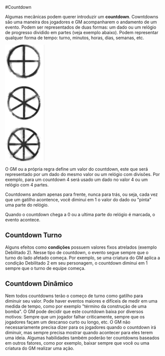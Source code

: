 #Countdown

Algumas mecânicas podem querer introduzir um **countdown**. Cowntdowns são uma maneira dos jogadores e GM acompanharem o andamento de um evento. Podem ser representados de duas formas: um dado ou um relógio de progresso dividido em partes (veja exemplo abaixo). Podem representar qualquer forma de tempo: turno, minutos, horas, dias, semanas, etc.

![](../../0_assets/images/progressClock.png)

O GM ou a própria regra define um valor do countdown, este que será representado por um dado do mesmo valor ou um relógio com divisões. Por exemplo, para um countdown 4 será usado um dado no valor 4 ou um relógio com 4 partes.

Countdowns andam apenas para frente, nunca para trás, ou seja, cada vez que um gatilho acontence, você diminui em 1 o valor do dado ou "pinta" uma parte do relógio.

Quando o countdown chega a 0 ou a ultima parte do relógio é marcada, o evento acontece.

## Countdown Turno

Alguns efeitos como **condições** possuem valores fixos atrelados (exemplo Debilitado 2). Nesse tipo de countdown, o evento segue sempre que o turno do lado afetado começa. Por exemplo, se uma criatura do GM aplica a condição Debilitado 2 em seu personagem, o countdown diminui em 1 sempre que o turno de equipe começa.

## Countdown Dinâmico

Nem todos countdowns terão o começo de turno como gatilho para diminuir seu valor. Pode haver eventos maiores e difíceis de medir em uma medida de tempo, como por exemplo "término da construção de uma bomba". O GM pode decidir que este countdown baixa por diversos motivos: Sempre que um jogador falhar criticamente, sempre que os jogadores façam um descanso curto ou longo, etc. O GM não necessariamente precisa dizer para os jogadores quando o countdown irá diminuir, mas sempre precisa mostrar quando acontecer para eles terem uma ideia. Algumas habilidades também poderão ter countdowns baseados em outros fatores, como por exemplo, baixar sempre que você ou uma criatura do GM realizar uma ação.
